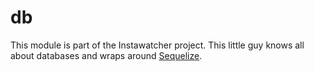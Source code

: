 # db

This module is part of the Instawatcher project. This little guy knows all about databases and wraps around [Sequelize](https://github.com/sequelize/sequelize).